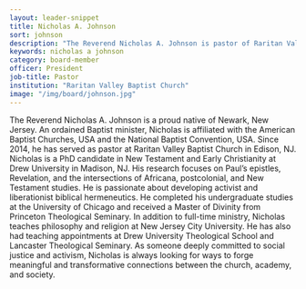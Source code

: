 ```yaml
---
layout: leader-snippet
title: Nicholas A. Johnson
sort: johnson
description: "The Reverend Nicholas A. Johnson is pastor of Raritan Valley Baptist Church in Edison, NJ. He also teaches in the Philosophy and Religion department at New Jersey City University in Jersey City, NJ."
keywords: nicholas a johnson
category: board-member
officer: President
job-title: Pastor
institution: "Raritan Valley Baptist Church"
image: "/img/board/johnson.jpg"
---
```

The Reverend Nicholas A. Johnson is a proud native of Newark, New
Jersey. An ordained Baptist minister, Nicholas is affiliated with the
American Baptist Churches, USA and the National Baptist Convention, USA.
Since 2014, he has served as pastor at Raritan Valley Baptist Church in
Edison, NJ. Nicholas is a PhD candidate in New Testament and Early
Christianity at Drew University in Madison, NJ. His research focuses on
Paul’s epistles, Revelation, and the intersections of Africana,
postcolonial, and New Testament studies. He is passionate about
developing activist and liberationist biblical hermeneutics. He
completed his undergraduate studies at the University of Chicago and
received a Master of Divinity from Princeton Theological Seminary. In
addition to full-time ministry, Nicholas teaches philosophy and religion
at New Jersey City University. He has also had teaching appointments at
Drew University Theological School and Lancaster Theological Seminary.
As someone deeply committed to social justice and activism, Nicholas is
always looking for ways to forge meaningful and transformative
connections between the church, academy, and society.

